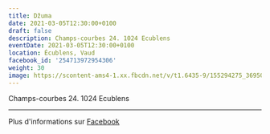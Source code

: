```yaml
---
title: Džuma
date: 2021-03-05T12:30:00+0100
draft: false
description: Champs-courbes 24. 1024 Ecublens
eventDate: 2021-03-05T12:30:00+0100
location: Écublens, Vaud
facebook_id: '254713972954306'
weight: 30
image: https://scontent-ams4-1.xx.fbcdn.net/v/t1.6435-9/155294275_3695079563921169_4909597834044538694_n.jpg?_nc_cat=101&ccb=1-7&_nc_sid=9e60e4&_nc_eui2=AeG8UClbWf29AU_nXjdq3EWH_4HHzzV0GSb_gcfPNXQZJh84GYNGo4_Z5Cn5-iLlSDRJM0isnap6RFoid72tsV9o&_nc_ohc=_IfAkhzT0mMQ7kNvwEg6OUE&_nc_oc=AdlCYilhZFzyqQ4EmJYBps6E7kMuzY47VBNZS7DbXPVUlrkmXuy1W-sYD_aGOUt7SnA&_nc_zt=23&_nc_ht=scontent-ams4-1.xx&edm=ABTKTjYEAAAA&_nc_gid=K_l0jmhikEsYQclxIwkh7Q&oh=00_AfNZk417xPJJZPq9b9nq5jlzS8bfOsKk_uJaGsf9yT5g2A&oe=68842CDB
---
```


Champs-courbes 24. 1024 Ecublens

---

Plus d'informations sur [Facebook](https://facebook.com/events/254713972954306)
